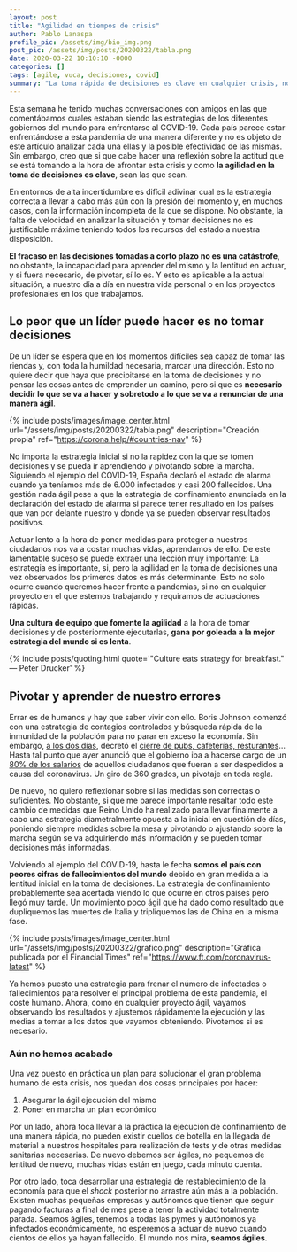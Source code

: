 ```yaml
---
layout: post
title: "Agilidad en tiempos de crisis"
author: Pablo Lanaspa
profile_pic: /assets/img/bio_img.png
post_pic: /assets/img/posts/20200322/tabla.png
date: 2020-03-22 10:10:10 -0000
categories: []
tags: [agile, vuca, decisiones, covid]
summary: "La toma rápida de decisiones es clave en cualquier crisis, no ser ágiles implica la derrota pese a que elijamos la mejor estrategia..."
---
```


Esta semana he tenido muchas conversaciones con amigos en las que comentábamos cuales estaban siendo las estrategias de los diferentes gobiernos del mundo para enfrentarse al COVID-19. Cada país parece estar enfrentándose a esta pandemia de una manera diferente y no es objeto de este artículo analizar cada una ellas y la posible efectividad de las mismas. Sin embargo, creo que si que cabe hacer una reflexión sobre la actitud que se está tomando a la hora de afrontar esta crisis y como **la agilidad en la toma de decisiones es clave**, sean las que sean.

En entornos de alta incertidumbre es difícil adivinar cual es la estrategia correcta a llevar a cabo más aún con la presión del momento y, en muchos casos, con la información incompleta de la que se dispone. No obstante, la falta de velocidad en analizar la situación y tomar decisiones no es justificable máxime teniendo todos los recursos del estado a nuestra disposición.

**El fracaso en las decisiones tomadas a corto plazo no es una catástrofe**, no obstante, la incapacidad para aprender del mismo y la lentitud en actuar, y si fuera necesario, de pivotar, sí lo es. Y esto es aplicable a la actual situación, a nuestro día a día en nuestra vida personal o en los proyectos profesionales en los que trabajamos.

## Lo peor que un líder puede hacer es no tomar decisiones

De un líder se espera que en los momentos difíciles sea capaz de tomar las riendas y, con toda la humildad necesaria, marcar una dirección. Esto no quiere decir que haya que precipitarse en la toma de decisiones y no pensar las cosas antes de emprender un camino, pero si que es **necesario decidir lo que se va a hacer y sobretodo a lo que se va a renunciar de una manera ágil**.

{% include posts/images/image_center.html url="/assets/img/posts/20200322/tabla.png" description="Creación propia" ref="https://corona.help/#countries-nav" %}

No importa la estrategia inicial si no la rapidez con la que se tomen decisiones y se pueda ir aprendiendo y pivotando sobre la marcha. Siguiendo el ejemplo del COVID-19, España declaró el estado de alarma cuando ya teníamos más de 6.000 infectados y casi 200 fallecidos. Una gestión nada ágil pese a que la estrategia de confinamiento anunciada en la declaración del estado de alarma si parece tener resultado en los países que van por delante nuestro y donde ya se pueden observar resultados positivos.

Actuar lento a la hora de poner medidas para proteger a nuestros ciudadanos nos va a costar muchas vidas, aprendamos de ello. De este lamentable suceso se puede extraer una lección muy importante: La estrategia es importante, si, pero la agilidad en la toma de decisiones una vez observados los primeros datos es más determinante. Esto no solo ocurre cuando queremos hacer frente a pandemias, si no en cualquier proyecto en el que estemos trabajando y requiramos de actuaciones rápidas.

**Una cultura de equipo que fomente la agilidad** a la hora de tomar decisiones y de posteriormente ejecutarlas, **gana por goleada a la mejor estrategia del mundo si es lenta**.

{% include posts/quoting.html quote='"Culture eats strategy for breakfast." — Peter Drucker' %}

## Pivotar y aprender de nuestro errores

Errar es de humanos y hay que saber vivir con ello. Boris Johnson comenzó con una estrategia de contagios controlados y búsqueda rápida de la inmunidad de la población para no parar en exceso la economía. Sin embargo, [a los dos días](https://www.voanews.com/science-health/coronavirus-outbreak/boris-johnson-steps-plans-tackle-coronavirus-criticism-mounts), decretó el [cierre de pubs, cafeterías, resturantes](https://www.elmundo.es/internacional/2020/03/20/5e7516affdddffd09b8b459c.html)... Hasta tal punto que ayer anunció que el gobierno iba a hacerse cargo de un [80% de los salarios](https://www.foxnews.com/world/uk-govt-pay-wages-amid-coronavirus-crisis-pubs-restaurants-close) de aquellos ciudadanos que fueran a ser despedidos a causa del coronavirus. Un giro de 360 grados, un pivotaje en toda regla.

De nuevo, no quiero reflexionar sobre si las medidas son correctas o suficientes. No obstante, si que me parece importante resaltar todo este cambio de medidas que Reino Unido ha realizado para llevar finalmente a cabo una estrategia diametralmente opuesta a la inicial en cuestión de días, poniendo siempre medidas sobre la mesa y pivotando o ajustando sobre la marcha según se va adquiriendo más información y se pueden tomar decisiones más informadas.

Volviendo al ejemplo del COVID-19, hasta le fecha **somos el país con peores cifras de fallecimientos del mundo** debido en gran medida a la lentitud inicial en la toma de decisiones. La estrategia de confinamiento probablemente sea acertada viendo lo que ocurre en otros países pero llegó muy tarde. Un movimiento poco ágil que ha dado como resultado que dupliquemos las muertes de Italia y tripliquemos las de China en la misma fase.


{% include posts/images/image_center.html url="/assets/img/posts/20200322/grafico.png" description="Gráfica publicada por el Financial Times" ref="https://www.ft.com/coronavirus-latest" %}

Ya hemos puesto una estrategia para frenar el número de infectados o fallecimientos para resolver el principal problema de esta pandemia, el coste humano. Ahora, como en cualquier proyecto ágil, vayamos observando los resultados y ajustemos rápidamente la ejecución y las medias a tomar a los datos que vayamos obteniendo. Pivotemos si es necesario.

### Aún no hemos acabado

Una vez puesto en práctica un plan para solucionar el gran problema humano de esta crisis, nos quedan dos cosas principales por hacer:
1. Asegurar la ágil ejecución del mismo
2. Poner en marcha un plan económico

Por un lado, ahora toca llevar a la práctica la ejecución de confinamiento de una manera rápida, no pueden existir cuellos de botella en la llegada de material a nuestros hospitales para realización de tests y de otras medidas sanitarias necesarias. De nuevo debemos ser ágiles, no pequemos de lentitud de nuevo, muchas vidas están en juego, cada minuto cuenta.

Por otro lado, toca desarrollar una estrategia de restablecimiento de la economía para que el *shock* posterior no arrastre aún más a la población. Existen muchas pequeñas empresas y autónomos que tienen que seguir pagando facturas a final de mes pese a tener la actividad totalmente parada. Seamos ágiles, tenemos a todas las pymes y autónomos ya infectados económicamente, no esperemos a actuar de nuevo cuando cientos de ellos ya hayan fallecido. El mundo nos mira, **seamos ágiles**.